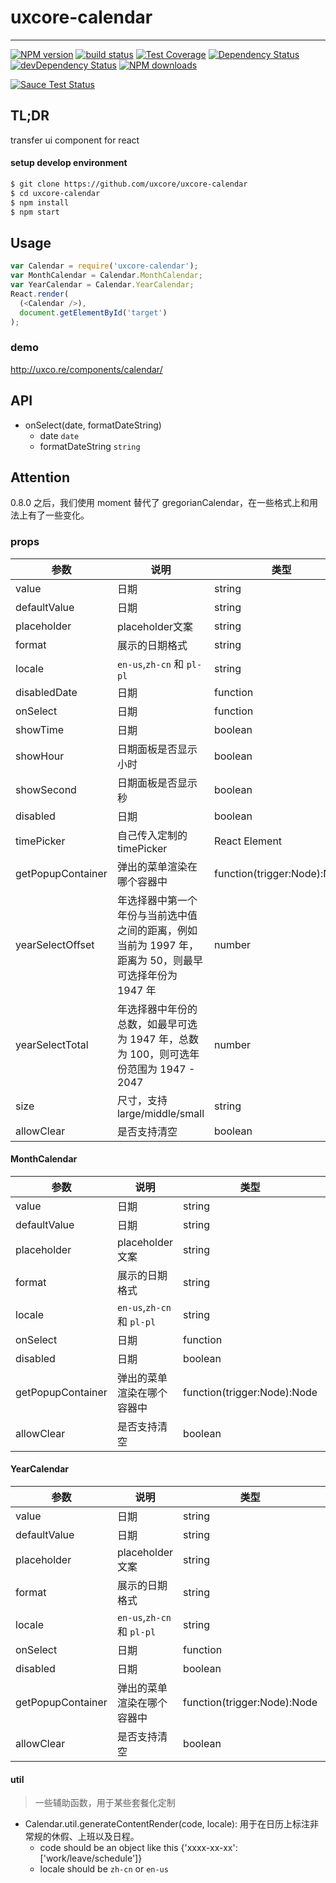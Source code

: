 # uxcore-calendar

---

[![NPM version][npm-image]][npm-url]
[![build status][travis-image]][travis-url]
[![Test Coverage][coveralls-image]][coveralls-url]
[![Dependency Status][dep-image]][dep-url]
[![devDependency Status][devdep-image]][devdep-url] 
[![NPM downloads][downloads-image]][npm-url]

[![Sauce Test Status][sauce-image]][sauce-url]

[npm-image]: http://img.shields.io/npm/v/uxcore-calendar.svg?style=flat-square
[npm-url]: http://npmjs.org/package/uxcore-calendar
[travis-image]: https://img.shields.io/travis/uxcore/uxcore-calendar.svg?style=flat-square
[travis-url]: https://travis-ci.org/uxcore/uxcore-calendar
[coveralls-image]: https://img.shields.io/coveralls/uxcore/uxcore-calendar.svg?style=flat-square
[coveralls-url]: https://coveralls.io/r/uxcore/uxcore-calendar?branch=master
[dep-image]: http://img.shields.io/david/uxcore/uxcore-calendar.svg?style=flat-square
[dep-url]: https://david-dm.org/uxcore/uxcore-calendar
[devdep-image]: http://img.shields.io/david/dev/uxcore/uxcore-calendar.svg?style=flat-square
[devdep-url]: https://david-dm.org/uxcore/uxcore-calendar#info=devDependencies
[downloads-image]: https://img.shields.io/npm/dm/uxcore-calendar.svg
[sauce-image]: https://saucelabs.com/browser-matrix/uxcore-calendar.svg
[sauce-url]: https://saucelabs.com/u/uxcore-calendar

## TL;DR

transfer ui component for react

#### setup develop environment

```sh
$ git clone https://github.com/uxcore/uxcore-calendar
$ cd uxcore-calendar
$ npm install
$ npm start
```

## Usage

```js
var Calendar = require('uxcore-calendar');
var MonthCalendar = Calendar.MonthCalendar;
var YearCalendar = Calendar.YearCalendar;
React.render(
  (<Calendar />),
  document.getElementById('target')
);
```

### demo
http://uxco.re/components/calendar/

## API
- onSelect(date, formatDateString)
    - date `date`
    - formatDateString `string`

## Attention

0.8.0 之后，我们使用 moment 替代了 gregorianCalendar，在一些格式上和用法上有了一些变化。

### props

|参数|说明|类型|默认值|版本|
|---|----|---|------|---|
|value|日期|string|无||
|defaultValue|日期|string|无||
|placeholder|placeholder文案|string|请选择日期||
|format|展示的日期格式|string|'YYYY-MM-DD'||
|locale|`en-us`,`zh-cn` 和 `pl-pl`|string|`zh-cn`||
|disabledDate|日期|function|无||
|onSelect|日期|function|无||
|showTime|日期|boolean|false||
|showHour|日期面板是否显示小时|boolean|true|0.6.3|
|showSecond|日期面板是否显示秒|boolean|true|0.6.3|
|disabled|日期|boolean|false||
|timePicker|自己传入定制的 timePicker|React Element|-||
|getPopupContainer| 弹出的菜单渲染在哪个容器中 | function(trigger:Node):Node | function(){return document.body;}||
|yearSelectOffset | 年选择器中第一个年份与当前选中值之间的距离，例如当前为 1997 年，距离为 50，则最早可选择年份为 1947 年 | number | 50 | 0.9.7 |
|yearSelectTotal| 年选择器中年份的总数，如最早可选为 1947 年，总数为 100，则可选年份范围为 1947 - 2047 | number | 100 | 0.9.7 |
|size| 尺寸，支持 large/middle/small | string | large | 0.9.8 |
|allowClear| 是否支持清空 | boolean | true | 0.9.12 |

#### MonthCalendar

|参数|说明|类型|默认值|版本|
|---|----|---|------|---|
|value|日期|string|无|
|defaultValue|日期|string|无|
|placeholder|placeholder文案|string|请选择日期|
|format|展示的日期格式|string|'yyyy-MM'|
|locale|`en-us`,`zh-cn` 和 `pl-pl`|string|`zh-cn`|
|onSelect|日期|function|无|
|disabled|日期|boolean|false|
|getPopupContainer| 弹出的菜单渲染在哪个容器中 | function(trigger:Node):Node | function(){return document.body;}|
|allowClear| 是否支持清空 | boolean | true | 0.9.12 |

#### YearCalendar

|参数|说明|类型|默认值|版本|
|---|----|---|------|---|
|value|日期|string|无|
|defaultValue|日期|string|无|
|placeholder|placeholder文案|string|请选择日期|
|format|展示的日期格式|string|'yyyy'|
|locale|`en-us`,`zh-cn` 和 `pl-pl`|string|`zh-cn`|
|onSelect|日期|function|无|
|disabled|日期|boolean|false|
|getPopupContainer| 弹出的菜单渲染在哪个容器中 | function(trigger:Node):Node | function(){return document.body;}|
|allowClear| 是否支持清空 | boolean | true | 0.9.12 |

#### util

> 一些辅助函数，用于某些套餐化定制

* Calendar.util.generateContentRender(code, locale): 用于在日历上标注非常规的休假、上班以及日程。
    * code should be an object like this {'xxxx-xx-xx': ['work/leave/schedule']}
    * locale should be `zh-cn` or `en-us`